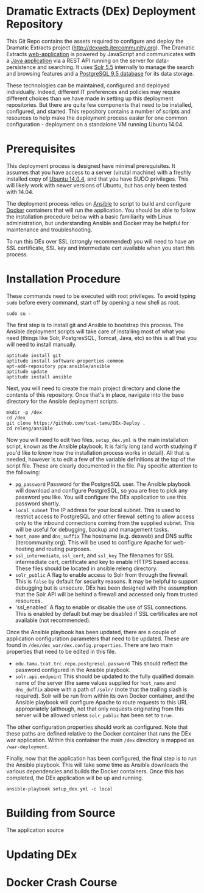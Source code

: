 Dramatic Extracts (DEx) Deployment Repository 
=============================================
This Git Repo contains the assets required to configure and deploy the Dramatic Extracts 
project (http://dexweb.itercommunity.org). The Dramatic Extracts 
[web-application](https://github.com/tcat-tamu/DEx-Web) is powered by JavaScript  and 
communicates with a [Java application](https://github.com/tcat-tamu/DEx) via a REST API 
running on the server for data-persistence and searching. It uses 
[Solr 5.5](http://lucene.apache.org/solr/) internally to manage the search and browsing 
features and a [PostgreSQL 9.5 database](https://www.postgresql.org/) for its data storage. 

These technologies can be maintained, configured and deployed individually. Indeed, different
IT preferences and policies may require different choices than we have made in setting up
this deployment repositories. But there are quite few components that need to be installed, 
configured, and started. This repository contains a number of scripts and resources to help 
make the deployment process easier for one common configuration - deployment on a standalone
VM running Ubuntu 14.04.     

Prerequisites
=============
This deployment process is designed have minimal prerequisites. It assumes that you have
access to a server (virutal machine) with a freshly installed copy of 
[Ubuntu 14.0.4](http://www.ubuntu.com/), and that you have SUDO privileges. This will 
likely work with newer versions of Ubuntu, but has only been tested with 14.04. 

The deployment process relies on [Ansible](https://www.ansible.com/) to script to build 
and configure [Docker](https://www.docker.com/) containers that will run the application.
You should be able to follow the installation procedure below with a basic familiarity with
Linux administration, but understanding Ansible and Docker may be helpful for maintenance 
and troubleshooting.

To run this DEx over SSL (strongly recommended) you will need to have an SSL certificate,
SSL key and intermediate cert available when you start this process.

Installation Procedure
==========================

These commands need to be executed with root privileges. To avoid typing `sudo` before 
every command, start off by opening a new shell as root. 
 
```
sudo su -
```

The first step is to install git and Ansible to bootstrap this process. The Ansible 
deployment scripts will take care of installing most of what you need (things like 
Solr, PostgresSQL, Tomcat, Java, etc) so this is all that you will need to install 
manually.  



``` 
aptitude install git
aptitude install software-properties-common
apt-add-repository ppa:ansible/ansible
aptitude update
aptitude install ansible
```

Next, you will need to create the main project directory and clone the contents of 
this repository. Once that's in place, navigate into the base directory for the Ansible
deployment scripts.
 
```
mkdir -p /dex
cd /dex
git clone https://github.com/tcat-tamu/DEx-Deploy .
cd releng/ansible
```

Now you will need to edit two files. `setup_dex.yml` is the main installation script, known
as the Ansible playbook. It is fairly long (and worth studying if you'd like to know how 
the installation process works in detail). All that is needed, however is to edit a few of 
the variable definitions at the top of the script file. These are clearly documented in the 
file. Pay specific attention to the following:  

 * `pg_password` Password for the PostgreSQL user. The Ansible playbook will download and 
   configure PostgreSQL, so you are free to pick any password you like. You will configure 
   the DEx application to use this password shortly.
 * `local_subnet` The IP address for your local subnet. This is used to restrict access to 
   PostgreSQL and other firewall setting to allow access only to the inbound connections coming
   from the supplied subnet. This will be useful for debugging, backup and management tasks.
 * `host_name` and `dns_suffix` The hostname (e.g. dexweb) and DNS suffix (itercommunity.org). 
   This will be used to configure Apache for web-hosting and routing purposes.
 * `ssl_intermediate`, `ssl_cert`, and `ssl_key` The filenames for SSL intermediate cert, 
   certificate and key to enable HTTPS based access. These files should be located in 
   ansible releng directory.
 * `solr_public` A flag to enable access to Solr from through the firewall. This is `false`
   by default for security reasons. It may be helpful to support debugging but is unsecure. 
   DEx has been designed with the assumption that the Solr API will be behind a firewall 
   and accessed only from trusted resources.
 * 'ssl_enabled` A flag to enable or disable the use of SSL connections. This is enabled 
   by default but may be disabled if SSL certificates are not available (not recommended).


Once the Ansible playbook has been updated, there are a couple of application configuration
parameters that need to be updated. These are found in `/dex/dex_war/dex.config.properties`.
There are two main properties that need to be edited in this file. 

 * `edu.tamu.tcat.trc.repo.postgresql.password` This should reflect the password configured 
   in the Ansible playbook.
 * `solr.api.endpoint` This should be updated to the fully qualified domain name of the 
   server (the same values supplied for `host_name` and `dns_duffix` above with a path 
   of `/solr/` (note that the trailing slash is required). Solr will be run from within 
   its own Docker container, and the Ansible playbook will configure Apache to route 
   requests to this URL appropriately (although, not that only requests originating from
   this server will be allowed unless `solr_public` has been set to `true`.
   
The other configuration properties should work as configured. Note that these paths are 
defined relative to the Docker container that runs the DEx war application. Within this 
container the main `/dex` directory is mapped as `/war-deployment`. 

Finally, now that the application has been configured, the final step is to run the Ansible
playbook. This will take some time as Ansible downloads the various dependencies and builds
the Docker containers. Once this has completed, the DEx application will be up and running.

```
ansible-playbook setup_dex.yml -c local
```


Building from Source
====================
The application source 
 
Updating DEx
============

Docker Crash Course
===================